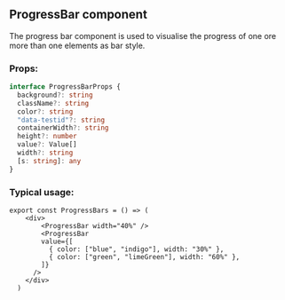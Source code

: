 ## ProgressBar component

The progress bar component is used to visualise the progress of one ore more than one elements as bar style.

### Props:

```typescript
interface ProgressBarProps {
  background?: string
  className?: string
  color?: string
  "data-testid"?: string
  containerWidth?: string
  height?: number
  value?: Value[]
  width?: string
  [s: string]: any
}
```

### Typical usage:

```JSX
export const ProgressBars = () => (
    <div>
        <ProgressBar width="40%" />
        <ProgressBar
        value={[
          { color: ["blue", "indigo"], width: "30%" },
          { color: ["green", "limeGreen"], width: "60%" },
        ]}
      />
    </div>
  )
```
